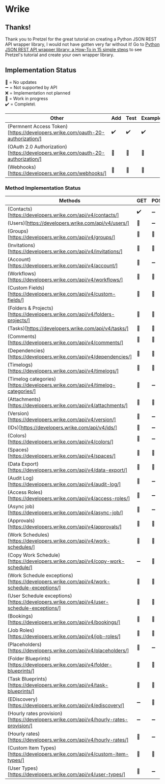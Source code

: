 # Wrike

## Thanks!
Thank you to Pretzel for the great tutorial on creating a Python JSON REST API wrapper library, I would not have gotten very far without it!
Go to [Python JSON REST API wrapper library: a How-To in 15 simple steps](https://www.pretzellogix.net/2021/12/08/how-to-write-a-python3-sdk-library-module-for-a-json-rest-api/) 
to see Pretzel's tutorial and create your own wrapper library.

## Implementation Status
🔵 = No updates\
➖ = Not supported by API\
❌ = Implementation not planned\
🚧 = Work in progress\
✔️ = Complete\


| Other                                                                           | Add | Test | Example |
|---------------------------------------------------------------------------------|-----|------|---------|
| (Permnent Access Token)[https://developers.wrike.com/oauth-20-authorization/]   | ✔️  | ✔️  | ✔️      |
| (OAuth 2.0 Authorization)[https://developers.wrike.com/oauth-20-authorization/] | 🔵  | 🔵  | 🔵      |
| (Webhooks)[https://developers.wrike.com/webhooks/]                              | 🔵  | 🔵  | 🔵      |

### Method Implementation Status
| Methods                                                                                   | GET | POST | PUT | DEL | Test |
|-------------------------------------------------------------------------------------------|-----|------|-----|-----|------|
| (Contacts)[https://developers.wrike.com/api/v4/contacts/]                                 | ✔️  | ➖  | 🔵  | ➖ | 🔵   |
| (Users)[https://developers.wrike.com/api/v4/users/]                                       | 🔵  | ➖  | 🔵  | ➖ | 🔵   |
| (Groups)[https://developers.wrike.com/api/v4/groups/]                                     | 🔵  | 🔵  | 🔵  | 🔵 | 🔵   |
| (Invitations)[https://developers.wrike.com/api/v4/invitations/]                           | 🔵  | 🔵  | 🔵  | 🔵 | 🔵   |
| (Account)[https://developers.wrike.com/api/v4/account/]                                   | 🔵  | ➖  | 🔵  | ➖ | 🔵   |
| (Workflows)[https://developers.wrike.com/api/v4/workflows/]                               | 🔵  | 🔵  | 🔵  | ➖ | 🔵   |
| (Custom Fields)[https://developers.wrike.com/api/v4/custom-fields/]                       | 🔵  | 🔵  | 🔵  | ➖ | 🔵   |
| (Folders & Projects)[https://developers.wrike.com/api/v4/folders-projects/]               | 🔵  | 🔵  | 🔵  | 🔵 | 🔵   |
| (Tasks)[https://developers.wrike.com/api/v4/tasks/]                                       | 🚧  | 🔵  | 🔵  | 🔵 | 🔵   |
| (Comments)[https://developers.wrike.com/api/v4/comments/]                                 | 🚧  | 🔵  | 🔵  | 🔵 | 🔵   |
| (Dependencies)[https://developers.wrike.com/api/v4/dependencies/]                         | 🚧  | 🔵  | 🔵  | 🔵 | 🔵   |
| (Timelogs)[https://developers.wrike.com/api/v4/timelogs/]                                 | 🔵  | 🔵  | 🔵  | 🔵 | 🔵   |
| (Timelog categories)[https://developers.wrike.com/api/v4/timelog-categories/]             | 🔵  | ➖  | ➖  | ➖ | 🔵   |
| (Attachments)[https://developers.wrike.com/api/v4/attachments/]                           | 🔵  | 🔵  | 🔵  | 🔵 | 🔵   |
| (Version)[https://developers.wrike.com/api/v4/version/]                                   | 🚧  | ➖  | ➖  | ➖ | 🔵   |
| (IDs)[https://developers.wrike.com/api/v4/ids/]                                           | 🔵  | ➖  | ➖  | ➖ | 🔵   |
| (Colors)[https://developers.wrike.com/api/v4/colors/]                                     | 🔵  | ➖  | ➖  | ➖ | 🔵   |
| (Spaces)[https://developers.wrike.com/api/v4/spaces/]                                     | 🚧  | 🔵  | 🔵  | 🔵 | 🔵   |
| (Data Export)[https://developers.wrike.com/api/v4/data-export/]                           | 🔵  | 🔵  | ➖  | ➖ | 🔵   |
| (Audit Log)[https://developers.wrike.com/api/v4/audit-log/]                               | 🔵  | ➖  | ➖  | ➖ | 🔵   |
| (Access Roles)[https://developers.wrike.com/api/v4/access-roles/]                         | 🔵  | ➖  | ➖  | ➖ | 🔵   |
| (Async job)[https://developers.wrike.com/api/v4/async-job/]                               | 🔵  | ➖  | ➖  | ➖ | 🔵   |
| (Approvals)[https://developers.wrike.com/api/v4/approvals/]                               | 🔵  | 🔵  | 🔵  | 🔵 | 🔵   |
| (Work Schedules)[https://developers.wrike.com/api/v4/work-schedules/]                     | 🔵  | 🔵  | 🔵  | 🔵 | 🔵   |
| (Copy Work Schedule)[https://developers.wrike.com/api/v4/copy-work-schedule/]             | ➖  | 🔵  | ➖  | ➖ | 🔵   |
| (Work Schedule exceptions)[https://developers.wrike.com/api/v4/work-schedule-exceptions/] | 🔵  | 🔵  | 🔵  | 🔵 | 🔵   |
| (User Schedule exceptions)[https://developers.wrike.com/api/v4/user-schedule-exceptions/] | 🔵  | 🔵  | 🔵  | 🔵 | 🔵   |
| (Bookings)[https://developers.wrike.com/api/v4/bookings/]                                 | 🔵  | 🔵  | 🔵  | 🔵 | 🔵   |
| (Job Roles)[https://developers.wrike.com/api/v4/job-roles/]                               | 🔵  | 🔵  | 🔵  | 🔵 | 🔵   |
| (Placeholders)[https://developers.wrike.com/api/v4/placeholders/]                         | 🔵  | ➖  | ➖  | ➖ | 🔵   |
| (Folder Blueprints)[https://developers.wrike.com/api/v4/folder-blueprints/]               | 🔵  | 🔵  | ➖  | ➖ | 🔵   |
| (Task Blueprints)[https://developers.wrike.com/api/v4/task-blueprints/]                   | 🔵  | 🔵  | ➖  | ➖ | 🔵   |
| (EDiscovery)[https://developers.wrike.com/api/v4/ediscovery/]                             | ➖  | 🔵  | ➖  | ➖ | 🔵   |
| (Hourly rates provision)[https://developers.wrike.com/api/v4/hourly-rates-provision/]     | ➖  | ➖  | 🔵  | ➖ | 🔵   |
| (Hourly rates)[https://developers.wrike.com/api/v4/hourly-rates/]                         | 🔵  | ➖  | 🔵  | 🔵 | 🔵   |
| (Custom Item Types)[https://developers.wrike.com/api/v4/custom-item-types/]               | 🔵  | 🔵  | ➖  | ➖ | 🔵   |
| (User Types)[https://developers.wrike.com/api/v4/user-types/]                             | 🔵  | ➖  | ➖  | ➖ | 🔵   |